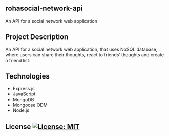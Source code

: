 ## rohasocial-network-api
An API for a social network web application

## Project Description
An API for a social network web application, that uses NoSQL database, where users can share their thoughts, react to friends’ thoughts and create a friend list.

## Technologies
* Express.js
* JavaScript
* MongoDB
* Mongoose ODM
* Node.js

## License [![License: MIT](https://img.shields.io/badge/License-MIT-yellow.svg)](https://opensource.org/licenses/MIT)
